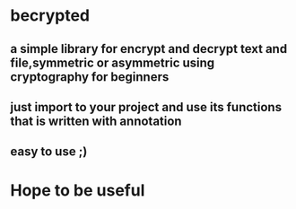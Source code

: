 # becrypted

## a simple library for encrypt and decrypt text and file,symmetric or asymmetric using cryptography for beginners

## just import to your project and use its functions that is written with annotation

## easy to use ;)

# Hope to be useful
